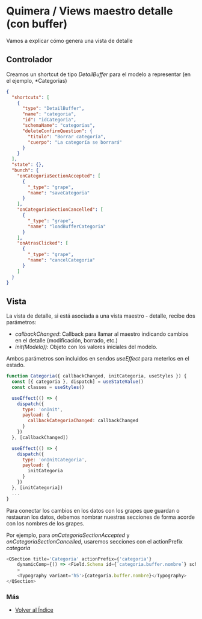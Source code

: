 # Quimera / Views maestro detalle (con buffer)

Vamos a explicar cómo genera una vista de detalle
## Controlador
Creamos un shortcut de tipo *DetailBuffer* para el modelo a representar (en el ejemplo, *Categorias)

```json
{
  "shortcuts": [
    {
      "type": "DetailBuffer",
      "name": "categoria",
      "id": "idCategoria",
      "schemaName": "categorias",
      "deleteConfirmQuestion": {
        "titulo": "Borrar categoría",
        "cuerpo": "La categoría se borrará"
      }
    }
  ],
  "state": {},
  "bunch": {
    "onCategoriaSectionAccepted": [
      {
        "_type": "grape",
        "name": "saveCategoria"
      }
    ],
    "onCategoriaSectionCancelled": [
      {
        "_type": "grape",
        "name": "loadBufferCategoria"
      }
    ],
    "onAtrasClicked": [
      {
        "_type": "grape",
        "name": "cancelCategoria"
      }
    ]
  }
}
```


## Vista
La vista de detalle, si está asociada a una vista maestro - detalle, recibe dos parámetros:

* *callbackChanged*: Callback para llamar al maestro indicando cambios en el detalle (modificación, borrado, etc.)
* *init(Modelo))*: Objeto con los valores iniciales del modelo.

Ambos parámetros son incluidos en sendos *useEffect* para meterlos en el estado.

```js
function Categoria({ callbackChanged, initCategoria, useStyles }) {
  const [{ categoria }, dispatch] = useStateValue()
  const classes = useStyles()

  useEffect(() => {
    dispatch({
      type: 'onInit',
      payload: {
        callbackCategoriaChanged: callbackChanged
      }
    })
  }, [callbackChanged])

  useEffect(() => {
    dispatch({
      type: 'onInitCategoria',
      payload: {
        initCategoria
      }
    })
  }, [initCategoria])
  ...
}
```

Para conectar los cambios en los datos con los grapes que guardan o restauran los datos, debemos nombrar nuestras secciones de forma acorde con los nombres de los grapes.

Por ejemplo, para *onCategoriaSectionAccepted* y *onCategoriaSectionCancelled*, usaremos secciones con el actionPrefix *categoria*

```js
<QSection title='Categoria' actionPrefix={'categoria'}
    dynamicComp={() => <Field.Schema id={`categoria.buffer.nombre`} schema={schema} label='' fullWidth autoFocus />}
    >
    <Typography variant='h5'>{categoria.buffer.nombre}</Typography>
</QSection>
```

### Más

  * [Volver al Índice](./index.md)


